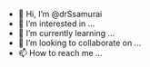 - 👋 Hi, I’m @drSsamurai
- 👀 I’m interested in ...
- 🌱 I’m currently learning ...
- 💞️ I’m looking to collaborate on ...
- 📫 How to reach me ...

<!---
Abuake/Abuake is a ✨ special ✨ repository because its `README.md` (this file) appears on your GitHub profile.
You can click the Preview link to take a look at your changes.
--->
